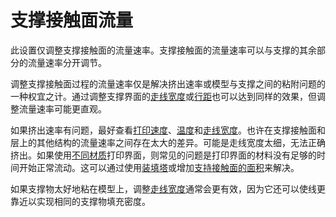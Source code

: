 支撑接触面流量
====
此设置仅调整支撑接触面的流量速率。支撑接触面的流量速率可以与支撑的其余部分的流量速率分开调节。

调整支撑接触面过程的流量速率仅是解决挤出速率或模型与支撑之间的粘附问题的一种权宜之计。通过调整支撑界面的[走线宽度](../resolution/support_interface_line_width.md)或[行距](../support/support_roof_line_distance.md)也可以达到同样的效果，但调整流量速率可能更直观。

如果挤出速率有问题，最好查看[打印速度](../speed/speed_support_interface.md)、[温度](material_print_temperature.md)和[走线宽度](../resolution/support_interface_line_width.md)。也许在支撑接触面和层上的其他结构的流量速率之间存在太大的差异。可能是走线宽度太细，无法正确挤出。如果使用[不同材质](../support/support_interface_extrider_nr.md)打印界面，则常见的问题是打印界面的材料没有足够的时间开始正常流动。这可以通过使用[装填塔](../dual/prime_tower_enable.md)或增加[支持接触面的面积](../support/support_interface_offset.md)来解决。

如果支撑物太好地粘在模型上，调整[走线宽度](../resolution/support_interface_line_width.md)通常会更有效，因为它还可以使线更靠近以实现相同的支撑物填充密度。
